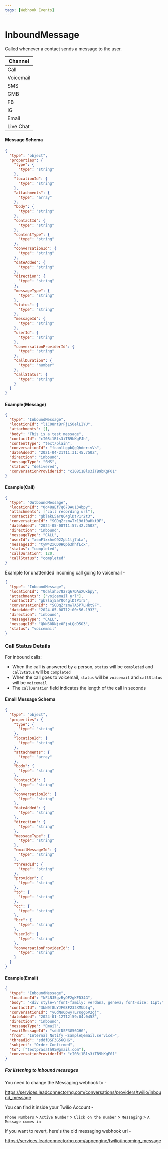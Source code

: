 ```yaml
---
tags: [Webhook Events]
---
```


# InboundMessage

Called whenever a contact sends a message to the user.

| Channel   |
| --------- |
| Call      |
| Voicemail |
| SMS       |
| GMB       |
| FB        |
| IG        |
| Email     |
| Live Chat |

#### Message Schema

```json json_schema
{
  "type": "object",
  "properties": {
    "type": {
      "type": "string"
    },
    "locationId": {
      "type": "string"
    },
    "attachments": {
      "type": "array"
    },
    "body": {
      "type": "string"
    },
    "contactId": {
      "type": "string"
    },
    "contentType": {
      "type": "string"
    },
    "conversationId": {
      "type": "string"
    },
    "dateAdded": {
      "type": "string"
    },
    "direction": {
      "type": "string"
    },
    "messageType": {
      "type": "string"
    },
    "status": {
      "type": "string"
    },
    "messageId": {
      "type": "string"
    },
    "userId": {
      "type": "string"
    },
    "conversationProviderId": {
      "type": "string"
    },
    "callDuration": {
      "type": "number"
    },
    "callStatus": {
      "type": "string"
    }
  }
}
```

#### Example(Message)

```json
{
  "type": "InboundMessage",
  "locationId": "l1C08ntBrFjLS0elLIYU",
  "attachments": [],
  "body": "This is a test message",
  "contactId": "cI08i1Bls3iTB9bKgFJh",
  "contentType": "text/plain",
  "conversationId": "fcanlLgpbQgQhderivVs",
  "dateAdded": "2021-04-21T11:31:45.750Z",
  "direction": "inbound",
  "messageType": "SMS",
  "status": "delivered",
  "conversationProviderId": "cI08i1Bls3iTB9bKgF01"
}
```

#### Example(Call)

```json
{
  "type": "OutboundMessage",
  "locationId": "0d48aEf7q67DAu134bpy",
  "attachments": ["call recording url"],
  "contactId": "gblakL5aYQC4glDtP1r2t3",
  "conversationId": "SGDqZrzmwTr19d10aHkt9F",
  "dateAdded": "2024-05-08T11:57:42.250Z",
  "direction": "inbound",
  "messageType": "CALL",
  "userId": "xsmF1xxhmC92ZpL1lj7aLa",
  "messageId": "tyW42xCD0HQpb3hhfLcx",
  "status": "completed",
  "callDuration": 120,
  "callStatus": "completed"
}
```

Example for unattended incoming call going to voicemail -

```json
{
  "type": "InboundMessage",
  "locationId": "0dalah57827q67DAuXUxbpy",
  "attachments": ["voicemail url"],
  "contactId": "gb7laj5aYQC4glDtP1r5",
  "conversationId": "SGDqZrzmwTA5P7LHkt9F",
  "dateAdded": "2024-05-08T12:00:56.193Z",
  "direction": "inbound",
  "messageType": "CALL",
  "messageId": "QkNS0DNje0FjoLQdD5O3",
  "status": "voicemail"
}
```

### Call Status Details

For inbound calls:
- When the call is answered by a person, `status` will be `completed` and `callStatus` will be `completed`
- When the call goes to voicemail, `status` will be `voicemail` and `callStatus` will be `voicemail`
- The `callDuration` field indicates the length of the call in seconds

#### Email Message Schema

```json json_schema
{
  "type": "object",
  "properties": {
    "type": {
      "type": "string"
    },
    "locationId": {
      "type": "string"
    },
    "attachments": {
      "type": "array"
    },
    "body": {
      "type": "string"
    },
    "contactId": {
      "type": "string"
    },
    "conversationId": {
      "type": "string"
    },
    "dateAdded": {
      "type": "string"
    },
    "direction": {
      "type": "string"
    },
    "messageType": {
      "type": "string"
    },
    "emailMessageId": {
      "type": "string"
    },
    "threadId": {
      "type": "string"
    },
    "provider": {
      "type": "string"
    },
    "to": {
      "type": "string"
    },
    "cc": {
      "type": "string"
    },
    "bcc": {
      "type": "string"
    },
    "userId": {
      "type": "string"
    },
    "conversationProviderId": {
      "type": "string"
    }
  }
}
```

#### Example(Email)

```json
{
  "type": "InboundMessage",
  "locationId": "kF4NJ5gzRyQF2gKFD34G",
  "body": "<div style=\"font-family: verdana, geneva; font-size: 11pt;\">Testing Email Notification</div>",
  "contactId": "3bN9f8LYJFG8F232XMUbfq",
  "conversationId": "yCdNo6pwyTLYKgg6V2gj",
  "dateAdded": "2024-01-12T12:59:04.045Z",
  "direction": "inbound",
  "messageType": "Email",
  "emailMessageId": "sddfDSF3G56GHG",
  "from": "Internal Notify <sample@email.service>",
  "threadId": "sddfDSF3G56GHG",
  "subject": "Order Confirmed",
  "to": ["testprasath95@gmail.com"],
  "conversationProviderId": "cI08i1Bls3iTB9bKgF01"
}
```

##### For listening to inbound messages

You need to change the Messaging webhook to -

<https://services.leadconnectorhq.com/conversations/providers/twilio/inbound_message>

You can find it inside your Twilio Account -

`Phone Numbers` > `Active Number` > `Click on the number` > `Messaging` > `A Message comes in`

If you want to revert, here's the old messaging webhook url -

<https://services.leadconnectorhq.com/appengine/twilio/incoming_message>
